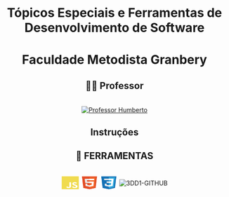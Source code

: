 <h1 align="center">Tópicos Especiais e Ferramentas de Desenvolvimento de Software</h1>


   <h1 align="center">Faculdade Metodista Granbery</h1>    
    

<h2 align="center">👨‍🏫 Professor</h2>
<div align="center" style="display: inline_block"><br>
    <a href="https://www.linkedin.com/in/humberto-dalpra-837b511aa/"><img alt="Professor Humberto" src="https://media-exp1.licdn.com/dms/image/C4E03AQGcAWb3Z-gvCA/profile-displayphoto-shrink_400_400/0/1594320267202?e=1636588800&v=beta&t=rlmmyL4IVI_8O4qNuc1lbPqS4vPl4JGxqwMz-f7S0lg" width="115"></a>
    </div>

<h2 align="center">Instruções</h2>


<h2 align="center">🧪 FERRAMENTAS</h2>


<div align="center" style="display: inline_block"><br>
  
  <img align="center" alt="3DD1-Js" height="30" width="40" src="https://raw.githubusercontent.com/devicons/devicon/master/icons/javascript/javascript-plain.svg">  
  <img align="center" alt="3DD1-HTML" height="30" width="40" src="https://raw.githubusercontent.com/devicons/devicon/master/icons/html5/html5-original.svg">
  <img align="center" alt="3DD1-CSS" height="30" width="40" src="https://raw.githubusercontent.com/devicons/devicon/master/icons/css3/css3-original.svg">
  <img align="center" alt="3DD1-GITHUB" height="50" width="40" src="https://cdn.jsdelivr.net/gh/devicons/devicon/icons/github/github-original.svg">  
</div>


